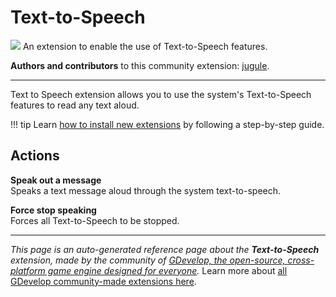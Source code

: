 # Text-to-Speech

<img src="https://resources.gdevelop-app.com/assets/Icons/Line Hero Pack/Master/SVG/Users/Users_user_chat_talk.svg" class="extension-icon"></img>
An extension to enable the use of Text-to-Speech features.

**Authors and contributors** to this community extension: [jugule](https://gd.games/jugule).

---

Text to Speech extension allows you to use the system's Text-to-Speech features to read any text aloud.

!!! tip
    Learn [how to install new extensions](/gdevelop5/extensions/search) by following a step-by-step guide.

## Actions

**Speak out a message**  
Speaks a text message aloud through the system text-to-speech.

**Force stop speaking**  
Forces all Text-to-Speech to be stopped.



---

*This page is an auto-generated reference page about the **Text-to-Speech** extension, made by the community of [GDevelop, the open-source, cross-platform game engine designed for everyone](https://gdevelop.io/).* Learn more about [all GDevelop community-made extensions here](/gdevelop5/extensions).